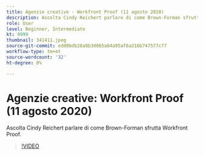 ```yaml
---
title: Agenzie creative - Workfront Proof (11 agosto 2020)
description: Ascolta Cindy Reichert parlare di come Brown-Forman sfrutta Workfront Proof.
role: User
level: Beginner, Intermediate
kt: 9999
thumbnail: 341411.jpeg
source-git-commit: edd0bdb28a9b3d065a64a95af6a216b747577c77
workflow-type: tm+mt
source-wordcount: '32'
ht-degree: 0%

---
```


# Agenzie creative: Workfront Proof (11 agosto 2020)

Ascolta Cindy Reichert parlare di come Brown-Forman sfrutta Workfront Proof.

>[!VIDEO](https://video.tv.adobe.com/v/341411/?quality=12&learn=on)
